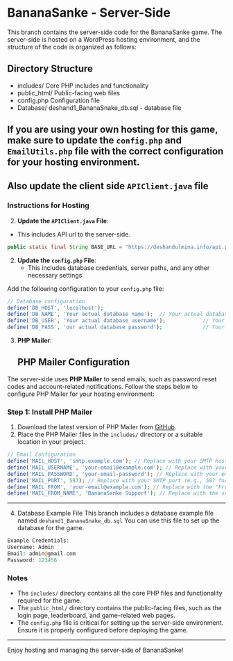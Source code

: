 # BananaSanke - Server-Side

This branch contains the server-side code for the BananaSanke game. The server-side is hosted on a WordPress hosting environment, and the structure of the code is organized as follows:

## Directory Structure
- includes/ Core PHP includes and functionality
- public_html/ Public-facing web files
- config.php Configuration file
- Database/ deshand1_BananaSnake_db.sql - database file

## If you are using your own hosting for this game, make sure to update the `config.php` and `EmailUtils.php` file with the correct configuration for your hosting environment.
## Also update the client side  `APIClient.java` file

### Instructions for Hosting

2. **Update the `APIClient.java` File**:
- This includes API url to the server-side.

```java
public static final String BASE_URL = "https://deshandulmina.info/api.php"; //Replace this with ur API URL
```


2. **Update the `config.php` File**:
   - This includes database credentials, server paths, and any other necessary settings.
   
Add the following configuration to your `config.php` file:

```php
// Database configuration
define('DB_HOST', 'localhost');
define('DB_NAME', 'Your actual database name');  // Your actual database name
define('DB_USER', 'Your actual database username');            // Your actual database username
define('DB_PASS', 'our actual database password');             // Your actual database password
```

3. **PHP Mailer**:
   ## PHP Mailer Configuration

The server-side uses **PHP Mailer** to send emails, such as password reset codes and account-related notifications. Follow the steps below to configure PHP Mailer for your hosting environment:

### Step 1: Install PHP Mailer
1. Download the latest version of PHP Mailer from [GitHub](https://github.com/PHPMailer/PHPMailer).
2. Place the PHP Mailer files in the `includes/` directory or a suitable location in your project.

```php
// Email Configuration
define('MAIL_HOST', 'smtp.example.com'); // Replace with your SMTP host
define('MAIL_USERNAME', 'your-email@example.com'); // Replace with your email address
define('MAIL_PASSWORD', 'your-email-password'); // Replace with your email password
define('MAIL_PORT', 587); // Replace with your SMTP port (e.g., 587 for TLS, 465 for SSL)
define('MAIL_FROM', 'your-email@example.com'); // Replace with the "From" email address
define('MAIL_FROM_NAME', 'BananaSanke Support'); // Replace with the sender's name
```

---

4. Database Example File
This branch includes a database example file named `deshand1_BananaSnake_db.sql` You can use this file to set up the database for the game.

```php
Example Credentials:
Username: Admin
Email: admin@gmail.com
Password: 123456
```

### Notes
- The `includes/` directory contains all the core PHP files and functionality required for the game.
- The `public_html/` directory contains the public-facing files, such as the login page, leaderboard, and game-related web pages.
- The `config.php` file is critical for setting up the server-side environment. Ensure it is properly configured before deploying the game.

---


Enjoy hosting and managing the server-side of BananaSanke!
